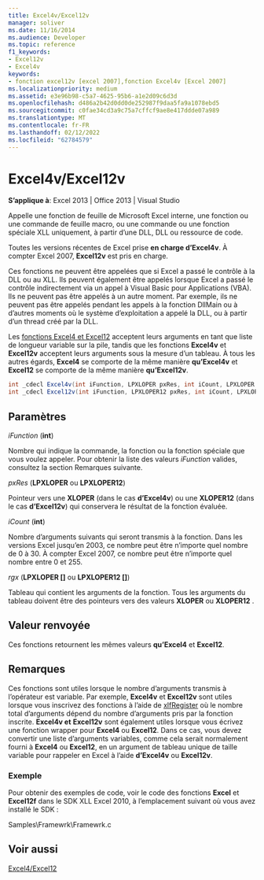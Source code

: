 ```yaml
---
title: Excel4v/Excel12v
manager: soliver
ms.date: 11/16/2014
ms.audience: Developer
ms.topic: reference
f1_keywords:
- Excel12v
- Excel4v
keywords:
- fonction excel12v [excel 2007],fonction Excel4v [Excel 2007]
ms.localizationpriority: medium
ms.assetid: e3e96b98-c5a7-4625-95b6-a1e2d09c6d3d
ms.openlocfilehash: d486a2b42d0dd0de252987f9daa5fa9a1078ebd5
ms.sourcegitcommit: c0fae34cd3a9c75a7cffcf9ae8e417ddde07a989
ms.translationtype: MT
ms.contentlocale: fr-FR
ms.lasthandoff: 02/12/2022
ms.locfileid: "62784579"
---
```

# <a name="excel4vexcel12v"></a>Excel4v/Excel12v

 **S’applique à**: Excel 2013 | Office 2013 | Visual Studio
  
Appelle une fonction de feuille de Microsoft Excel interne, une fonction ou une commande de feuille macro, ou une commande ou une fonction spéciale XLL uniquement, à partir d’une DLL, DLL ou ressource de code.
  
Toutes les versions récentes de Excel prise **en charge d’Excel4v**. À compter Excel 2007, **Excel12v** est pris en charge.
  
Ces fonctions ne peuvent être appelées que si Excel a passé le contrôle à la DLL ou au XLL. Ils peuvent également être appelés lorsque Excel a passé le contrôle indirectement via un appel à Visual Basic pour Applications (VBA). Ils ne peuvent pas être appelés à un autre moment. Par exemple, ils ne peuvent pas être appelés pendant les appels à la fonction DllMain ou à d’autres moments où le système d’exploitation a appelé la DLL, ou à partir d’un thread créé par la DLL.
  
Les [fonctions Excel4 et Excel12](excel4-excel12.md) acceptent leurs arguments en tant que liste de longueur variable sur la pile, tandis que les fonctions **Excel4v** et **Excel12v** acceptent leurs arguments sous la mesure d’un tableau. À tous les autres égards, **Excel4** se comporte de la même manière **qu’Excel4v** et **Excel12** se comporte de la même manière **qu’Excel12v**.
  
```cs
int _cdecl Excel4v(int iFunction, LPXLOPER pxRes, int iCount, LPXLOPER rgx[]);
int _cdecl Excel12v(int iFunction, LPXLOPER12 pxRes, int iCount, LPXLOPER12 rgx[]);
```

## <a name="parameters"></a>Paramètres

 _iFunction_ (**int**)
  
Nombre qui indique la commande, la fonction ou la fonction spéciale que vous voulez appeler. Pour obtenir la liste des valeurs _iFunction_ valides, consultez la section Remarques suivante.
  
 _pxRes_ (**LPXLOPER** ou **LPXLOPER12**)
  
Pointeur vers une **XLOPER** (dans le cas **d’Excel4v**) ou une **XLOPER12** (dans le cas **d’Excel12v**) qui conservera le résultat de la fonction évaluée.
  
 _iCount_ (**int**)
  
Nombre d’arguments suivants qui seront transmis à la fonction. Dans les versions Excel jusqu’en 2003, ce nombre peut être n’importe quel nombre de 0 à 30. À compter Excel 2007, ce nombre peut être n’importe quel nombre entre 0 et 255.
  
 _rgx_ (**LPXLOPER []** ou **LPXLOPER12 []**)
  
Tableau qui contient les arguments de la fonction. Tous les arguments du tableau doivent être des pointeurs vers des valeurs **XLOPER** ou **XLOPER12** .
  
## <a name="return-value"></a>Valeur renvoyée

Ces fonctions retournent les mêmes valeurs **qu’Excel4** et **Excel12**.
  
## <a name="remarks"></a>Remarques

Ces fonctions sont utiles lorsque le nombre d’arguments transmis à l’opérateur est variable. Par exemple, **Excel4v** et **Excel12v** sont utiles lorsque vous inscrivez des fonctions à l’aide de [xlfRegister](xlfregister-form-1.md) où le nombre total d’arguments dépend du nombre d’arguments pris par la fonction inscrite. **Excel4v et** **Excel12v** sont également utiles lorsque vous écrivez une fonction wrapper pour **Excel4** ou **Excel12**. Dans ce cas, vous devez convertir une liste d’arguments variables, comme cela serait normalement fourni à **Excel4** ou **Excel12**, en un argument de tableau unique de taille variable pour rappeler en Excel à l’aide **d’Excel4v** ou **Excel12v**.
  
### <a name="example"></a>Exemple

Pour obtenir des exemples de code, voir le code des fonctions **Excel** et **Excel12f** dans le SDK XLL Excel 2010, à l’emplacement suivant où vous avez installé le SDK :
  
Samples\Framewrk\Framewrk.c
  
## <a name="see-also"></a>Voir aussi

[Excel4/Excel12](excel4-excel12.md)
